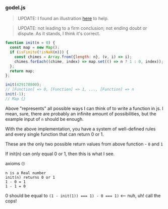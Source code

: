 ### godel.js

> UPDATE: I found an illustration [here](https://dvt.name/2018/03/12/godels-first-incompleteness-theorem-programmers/) to help.

>UPDATE: not leading to a firm conclusion; not ending doubt or dispute. As it stands, I think it's correct.


```javascript
function init(n = 0) {
  const map = new Map();
  if (isFinite(!isNaN(n))) {
    const chimes = Array.from({length: n}, (v, i) => i);
    chimes.forEach((chime, index) => map.set(() => n ? 1 : 0, index));
  };
  return map;
};

init(429178800);
// [Function] => 0, [Function] => 1, ..., [Function] => n
init(-1);
// Map {}
```

Above "represents" all possible ways I can think of to write a function in js. I mean, sure, there are probably an infinite amount of possibilities, but the example input of `n` should be enough.

With the above implementation, you have a system of well-defined rules and every single function that can return 0 or 1.

These are the only two possible return values from above function - `0` and `1`

If init(n) can only equal 0 or 1, then this is what I see.

axioms 🙄
```
n is a Real number
init(n) returns 0 or 1
1 - 0 = 1
1 - 1 = 0
```

0 should be equal to
`(1 - init(1)) === 1) - 0 === 1)` <-- nuh, uh! call the cops!

